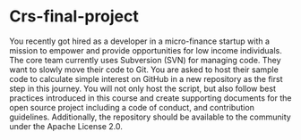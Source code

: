 # Crs-final-project
You recently got hired as a developer in a micro-finance startup with a mission to empower and provide opportunities for low income individuals. The core team currently uses Subversion (SVN) for managing code. They want to slowly move their code to Git. You are asked to host their sample code to calculate simple interest on GitHub in a new repository as the first step in this journey. You will not only host the script, but also follow best practices introduced in this course and create supporting documents for the open source project including a code of conduct, and contribution guidelines. Additionally, the repository should be available to the community under the Apache License 2.0.
